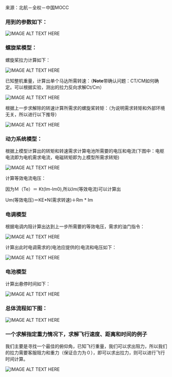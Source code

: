 来源：北航－全权－中国MOCC


### 用到的参数如下：

![IMAGE ALT TEXT HERE](https://github.com/xdwgood/Navigation-and-control/blob/xdwgood-patch-1/168.png)

### 螺旋桨模型：

螺旋桨拉力计算如下：

![IMAGE ALT TEXT HERE](https://github.com/xdwgood/Navigation-and-control/blob/xdwgood-patch-1/166.png)

已知整机重量，计算出单个马达所需转速：（**Note**带确认问题：CT/CM如何确定。可以根据实验，测出的拉力反向求解Ct/Cm）

![IMAGE ALT TEXT HERE](https://github.com/xdwgood/Navigation-and-control/blob/xdwgood-patch-1/167.png)

根据上一步求解除的转速计算所需求的螺旋桨转矩：（为说明需求转矩和外部环境无关，所以进行以下推导）

![IMAGE ALT TEXT HERE](https://github.com/xdwgood/Navigation-and-control/blob/xdwgood-patch-1/169.png)

### 动力系统模型：

根据上模型计算出的转矩和转速需求计算电池所需要的电压和电流(下图中：电枢电流即为电机需求电流，电磁转矩即为上模型所需求转矩)

![IMAGE ALT TEXT HERE](https://github.com/xdwgood/Navigation-and-control/blob/xdwgood-patch-1/170.png)

计算等效电流电压：

因为Ｍ（Te）＝ Kt(Im-Im0),所以Im(等效电流)可以计算出

Um(等效电压)＝KE*N(需求转速)＋Rm * Im

### 电调模型

根据电调内阻计算出达到上一步所需要的等效电压，需求的油门指令：

![IMAGE ALT TEXT HERE](https://github.com/xdwgood/Navigation-and-control/blob/xdwgood-patch-1/171.png)

计算出此时电调需求的(电池应提供的)电流和电压如下：

![IMAGE ALT TEXT HERE](https://github.com/xdwgood/Navigation-and-control/blob/xdwgood-patch-1/172.png)

### 电池模型

计算出悬停时间如下：

![IMAGE ALT TEXT HERE](https://github.com/xdwgood/Navigation-and-control/blob/xdwgood-patch-1/173.png)

### 总体流程如下图：

![IMAGE ALT TEXT HERE](https://github.com/xdwgood/Navigation-and-control/blob/xdwgood-patch-1/175.png)


### 一个求解指定重力情况下，求解飞行速度、距离和时间的例子

我们主要是寻找一个最佳的俯仰角，已知飞行重量，我们可以求出阻力，所以我们的拉力需要客服阻力和重力（保证合力为０），即可以求出拉力，则可以进行飞行时间计算。

![IMAGE ALT TEXT HERE](https://github.com/xdwgood/Navigation-and-control/blob/xdwgood-patch-1/174.png)
